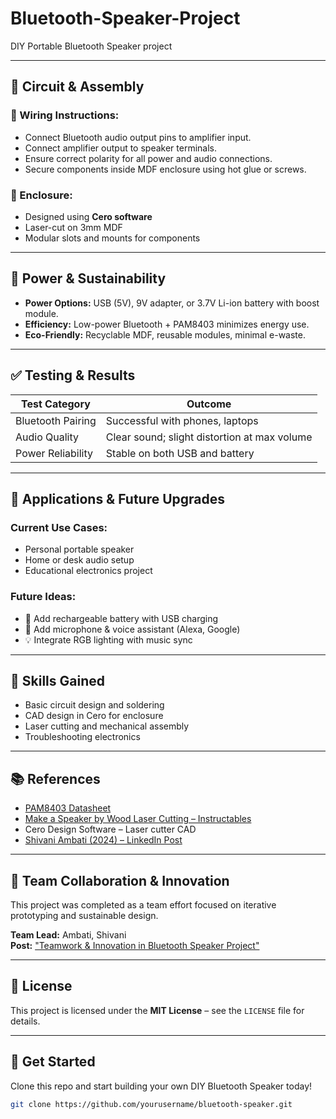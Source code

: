 # Bluetooth-Speaker-Project
 DIY Portable Bluetooth Speaker project 


---

## 🔌 Circuit & Assembly

### 🔧 Wiring Instructions:
- Connect Bluetooth audio output pins to amplifier input.
- Connect amplifier output to speaker terminals.
- Ensure correct polarity for all power and audio connections.
- Secure components inside MDF enclosure using hot glue or screws.

### 🧱 Enclosure:
- Designed using **Cero software**
- Laser-cut on 3mm MDF
- Modular slots and mounts for components

---

## 🔋 Power & Sustainability

- **Power Options:** USB (5V), 9V adapter, or 3.7V Li-ion battery with boost module.
- **Efficiency:** Low-power Bluetooth + PAM8403 minimizes energy use.
- **Eco-Friendly:** Recyclable MDF, reusable modules, minimal e-waste.

---

## ✅ Testing & Results

| Test Category        | Outcome                                      |
|----------------------|----------------------------------------------|
| Bluetooth Pairing    | Successful with phones, laptops              |
| Audio Quality        | Clear sound; slight distortion at max volume |
| Power Reliability    | Stable on both USB and battery               |

---

## 🚀 Applications & Future Upgrades

### Current Use Cases:
- Personal portable speaker
- Home or desk audio setup
- Educational electronics project

### Future Ideas:
- 🔋 Add rechargeable battery with USB charging
- 🎤 Add microphone & voice assistant (Alexa, Google)
- 💡 Integrate RGB lighting with music sync

---

## 🧠 Skills Gained

- Basic circuit design and soldering
- CAD design in Cero for enclosure
- Laser cutting and mechanical assembly
- Troubleshooting electronics

---

## 📚 References

- [PAM8403 Datasheet](https://www.electronicsdatasheets.com/manufacturers/diodes/datasheets/pam8403)
- [Make a Speaker by Wood Laser Cutting – Instructables](https://www.instructables.com)
- Cero Design Software – Laser cutter CAD
- [Shivani Ambati (2024) – LinkedIn Post](https://www.linkedin.com/posts/shivani-ambati-268a56288_teamwork-innovation-bluetoothspeaker-activity-7206369769371889664-RgLy)

---

## 👥 Team Collaboration & Innovation

This project was completed as a team effort focused on iterative prototyping and sustainable design.

**Team Lead:** Ambati, Shivani  
**Post:** ["Teamwork & Innovation in Bluetooth Speaker Project"](https://www.linkedin.com/posts/shivani-ambati-268a56288_teamwork-innovation-bluetoothspeaker-activity-7206369769371889664-RgLy)

---

## 📄 License

This project is licensed under the **MIT License** – see the `LICENSE` file for details.

---

## 🎉 Get Started

Clone this repo and start building your own DIY Bluetooth Speaker today!

```bash
git clone https://github.com/yourusername/bluetooth-speaker.git
